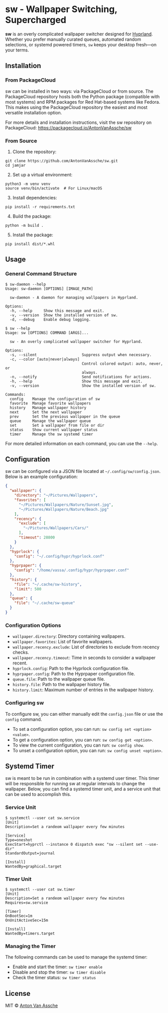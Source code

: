 # sw - Wallpaper Switching, Supercharged

**sw** is an overly complicated wallpaper switcher designed for
[Hyprland](https://github.com/hyprwm/Hyprland). Whether you prefer manually
curated queues, automated random selections, or systemd powered timers, `sw`
keeps your desktop fresh—on your terms.

## Installation

### From PackageCloud

sw can be installed in two ways: via PackageCloud or from source. The
PackageCloud repository hosts both the Python package (compatible with most
systems) and RPM packages for Red Hat-based systems like Fedora. This makes
using the PackageCloud repository the easiest and most versatile installation
option.

For more details and installation instructions, visit the sw repository on
PackageCloud: <https://packagecloud.io/AntonVanAssche/sw>

### From Source

1. Clone the repository:

  ```console
  git clone https://github.com/AntonVanAssche/sw.git
  cd jamjar
  ```

2. Set up a virtual environment:

  ```console
  python3 -m venv venv
  source venv/bin/activate  # For Linux/macOS
  ```

3. Install dependencies:

  ```console
  pip install -r requirements.txt
  ```

4. Build the package:

  ```console
  python -m build .
  ```

5. Install the package:

  ```console
  pip install dist/*.whl
  ```

## Usage

### General Command Structure

```console
$ sw-daemon --help
Usage: sw-daemon [OPTIONS] [IMAGE_PATH]

  sw-daemon - A daemon for managing wallpapers in Hyprland.

Options:
  -h, --help     Show this message and exit.
  -v, --version  Show the installed version of sw.
  -d, --debug    Enable debug logging.

$ sw --help
Usage: sw [OPTIONS] COMMAND [ARGS]...

  sw - An overly complicated wallpaper switcher for Hyprland.

Options:
  -s, --silent                    Suppress output when necessary.
  -c, --color [auto|never|always]
                                  Control colored output: auto, never, or
                                  always.
  -n, --notify                    Send notifications for actions.
  -h, --help                      Show this message and exit.
  -v, --version                   Show the installed version of sw.

Commands:
  config    Manage the configuration of sw
  favorite  Manage favorite wallpapers
  history   Manage wallpaper history
  next      Set the next wallpaper
  prev      Set the previous wallpaper in the queue
  queue     Manage the wallpaper queue
  set       Set a wallpaper from file or dir
  status    Show current wallpaper status
  timer     Manage the sw systemd timer
```

For more detailed information on each command, you can use the `--help`.

## Configuration

sw can be configured via a JSON file located at `~/.config/sw/config.json`.
Below is an example configuration:

```json
{
  "wallpaper": {
    "directory": "~/Pictures/Wallpapers",
    "favorites": [
      "~/Pictures/Wallpapers/Nature/Sunset.jpg",
      "~/Pictures/Wallpapers/Nature/Beach.jpg"
    ],
    "recency": {
      "exclude": [
        "~/Pictures/Wallpapers/Cars/"
      ],
      "timeout": 28800
    }
  },
  "hyprlock": {
    "config": "~/.config/hypr/hyprlock.conf"
  },
  "hyprpaper": {
    "config": "/home/vassa/.config/hypr/hyprpaper.conf"
  },
  "history": {
    "file": "~/.cache/sw-history",
    "limit": 500
  },
  "queue": {
    "file": "~/.cache/sw-queue"
  }
}
```

### Configuration Options

- `wallpaper.directory`: Directory containing wallpapers.
- `wallpaper.favorites`: List of favorite wallpapers.
- `wallpaper.recency.exclude`: List of directories to exclude from recency checks.
- `wallpaper.recency.timeout`: Time in seconds to consider a wallpaper recent.
- `hyprlock.config`: Path to the Hyprlock configuration file.
- `hyprpaper.config`: Path to the Hyprpaper configuration file.
- `queue.file`: Path to the wallpaper queue file.
- `history.file`: Path to the wallpaper history file.
- `history.limit`: Maximum number of entries in the wallpaper history.

### Configuring sw

To configure sw, you can either manually edit the `config.json` file or use the
`config` command.

- To set a configuration option, you can run: `sw config set <option> <value>`.
- To get a configuration option, you can run: `sw config get <option>`.
- To view the current configuration, you can run: `sw config show`.
- To unset a configuration option, you can run: `sw config unset <option>`.

## Systemd Timer

sw is meant to be run in combination with a systemd user timer. This timer will
be responsible for running sw at regular intervals to change the wallpaper.
Below, you can find a systemd timer unit, and a service unit that can be used to
accomplish this.

### Service Unit

```console
$ systemctl --user cat sw.service
[Unit]
Description=Set a randeom wallpaper every few minutes

[Service]
Type=oneshot
ExecStart=hyprctl --instance 0 dispatch exec "sw --silent set --use-dir"
StandardOutput=journal

[Install]
WantedBy=graphical.target
```

### Timer Unit

```console
$ systemctl --user cat sw.timer
[Unit]
Description=Set a randeom wallpaper every few minutes
Requires=sw.service

[Timer]
OnBootSec=1m
OnUnitActiveSec=15m

[Install]
WantedBy=timers.target
```

### Managing the Timer

The following commands can be used to manage the systemd timer:

- Enable and start the timer: `sw timer enable`
- Disable and stop the timer: `sw timer disable`
- Check the timer status: `sw timer status`

## License

MIT © [Anton Van Assche](https://github.com/AntonVanAssche)
